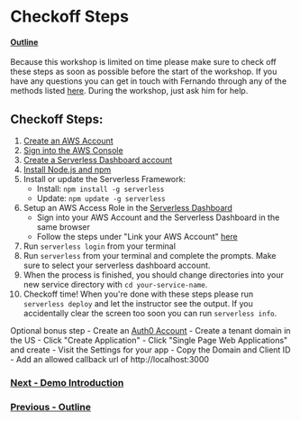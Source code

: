# Checkoff Steps

#### [Outline](README.md)

Because this workshop is limited on time please make sure to check off these steps as soon as possible before the start of the workshop. If you have any questions you can get in touch with Fernando through any of the methods listed [here](https://www.fernandomc.com/contact). During the workshop, just ask him for help.

## Checkoff Steps:

1. [Create an AWS Account](https://aws.amazon.com/premiumsupport/knowledge-center/create-and-activate-aws-account/)
2. [Sign into the AWS Console](https://docs.aws.amazon.com/IAM/latest/UserGuide/console.html)
3. [Create a Serverless Dashboard account](https://dashboard.serverless.com)
4. [Install Node.js and npm](https://nodejs.org/en/download)
5. Install or update the Serverless Framework: 
    - Install: `npm install -g serverless`
    - Update: `npm update -g serverless`
6. Setup an AWS Access Role in the [Serverless Dashboard](https://dashboard.serverless.com)
    - Sign into your AWS Account and the Serverless Dashboard in the same browser
    - Follow the steps under "Link your AWS Account" [here](https://serverless.com/framework/docs/dashboard/access-roles#link-your-aws-account)
7. Run `serverless login` from your terminal
8. Run `serverless` from your terminal and complete the prompts. Make sure to select your serverless dashboard account. 
9. When the process is finished, you should change directories into your new service directory with `cd your-service-name`.
10. Checkoff time! When you're done with these steps please run `serverless deploy` and let the instructor see the output. If you accidentally clear the screen too soon you can run `serverless info`.

Optional bonus step - Create an [Auth0 Account](https://auth0.com/)
    - Create a tenant domain in the US
    - Click "Create Application"
    - Click "Single Page Web Applications" and create
    - Visit the Settings for your app
    - Copy the Domain and Client ID
    - Add an allowed callback url of http://localhost:3000


### [Next - Demo Introduction](demo-introduction.md)

### [Previous - Outline](README.md)